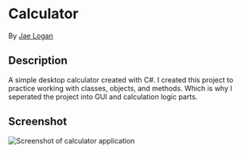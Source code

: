 # Calculator

By <a href="http://www.jrliv.com" target="_blank">Jae Logan</a>

## Description

A simple desktop calculator created with C#. I created this project to practice working with classes, objects, and methods. Which is why I seperated the project into GUI and calculation logic parts.

## Screenshot

<img src="https://res.cloudinary.com/jrliv/image/upload/v1498271181/calcSS_orglxt.jpg" alt="Screenshot of calculator application" />